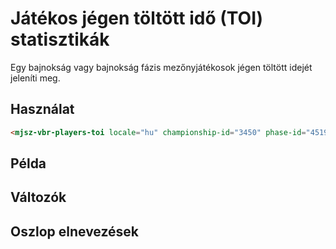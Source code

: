 # Játékos jégen töltött idő (TOI) statisztikák

Egy bajnokság vagy bajnokság fázis mezőnyjátékosok jégen töltött idejét jeleníti meg.

## Használat

```html
<mjsz-vbr-players-toi locale="hu" championship-id="3450" phase-id="45196" />
```

<!--@include: ./parts/phase.md-->

## Példa

<ClientOnly>
  <mjsz-vbr-players-toi
    locale="hu"
    championship-id="3450"
    phase-id="45196"
  />
</ClientOnly>

## Változók

<!--@include: ./parts/props-base.md-->
<!--@include: ./parts/props-players.md-->
<!--@include: ./parts/props-team.md-->

## Oszlop elnevezések

<Columns name="COLUMNS_FIELD_PLAYERS_TOI" />
